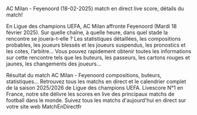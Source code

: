 AC Milan - Feyenoord (18-02-2025) match en direct live score, détails du match!

En Ligue des champions UEFA, AC Milan affronte Feyenoord (Mardi 18 février 2025). Sur quelle chaîne, à quelle heure, dans quel stade la rencontre se jouera-t-elle ? Les statistiques détaillées, les compositions probables, les joueurs blessés et les joueurs suspendus, les pronostics et les cotes, l’arbitre… Vous pouvez rapidement obtenir toutes les informations sur cette rencontre tels que les buteurs, les passeurs, les cartons rouges et jaunes, les changements des joueurs…

Résultat du match AC Milan - Feyenoord compositions, buteurs, statistiques... Retrouvez tous les matchs en direct et le calendrier complet de la saison 2025/2026 de Ligue des champions UEFA. Livescore N°1 en France, notre site délivre les scores en live des principaux matchs de football dans le monde. Suivez tous les matchs d'aujourd'hui en direct sur votre site web MatchEnDirectfr
